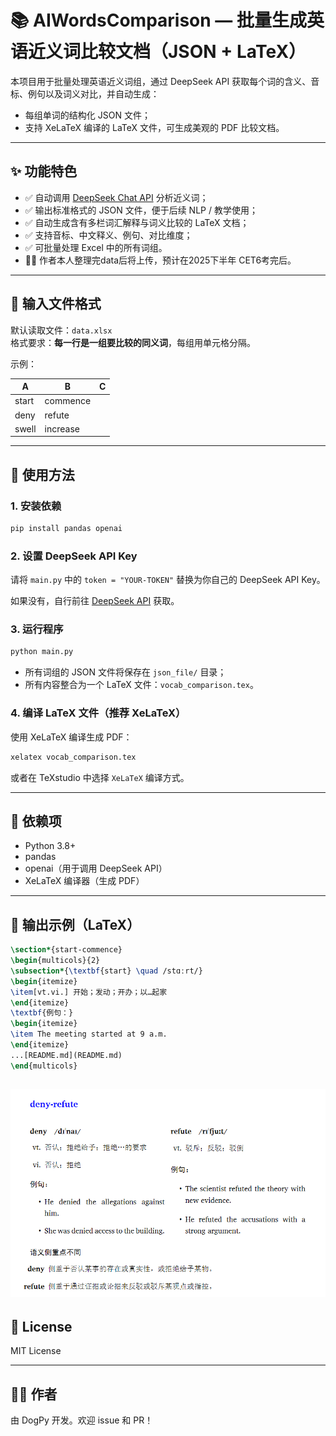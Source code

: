 # 📚 AIWordsComparison — 批量生成英语近义词比较文档（JSON + LaTeX）

本项目用于批量处理英语近义词组，通过 DeepSeek API 获取每个词的含义、音标、例句以及词义对比，并自动生成：
- 每组单词的结构化 JSON 文件；
- 支持 XeLaTeX 编译的 LaTeX 文件，可生成美观的 PDF 比较文档。

---

## ✨ 功能特色

- ✅ 自动调用 [DeepSeek Chat API](https://api-docs.deepseek.com/zh-cn/) 分析近义词；
- ✅ 输出标准格式的 JSON 文件，便于后续 NLP / 教学使用；
- ✅ 自动生成含有多栏词汇解释与词义比较的 LaTeX 文档；
- ✅ 支持音标、中文释义、例句、对比维度；
- ✅ 可批量处理 Excel 中的所有词组。
- 🙋‍♂️ 作者本人整理完data后将上传，预计在2025下半年 CET6考完后。

---

## 📁 输入文件格式

默认读取文件：`data.xlsx`  
格式要求：**每一行是一组要比较的同义词**，每组用单元格分隔。

示例：

| A        | B        | C      |
|----------|----------|--------|
| start    | commence |        |
| deny     | refute   |        |
| swell    | increase |        |

---

## 🔧 使用方法

### 1. 安装依赖

```bash
pip install pandas openai
```

### 2. 设置 DeepSeek API Key

请将 `main.py` 中的 `token = "YOUR-TOKEN"` 替换为你自己的 DeepSeek API Key。

如果没有，自行前往 [DeepSeek API](https://platform.deepseek.com/api_keys) 获取。

### 3. 运行程序

```bash
python main.py
```

- 所有词组的 JSON 文件将保存在 `json_file/` 目录；
- 所有内容整合为一个 LaTeX 文件：`vocab_comparison.tex`。

### 4. 编译 LaTeX 文件（推荐 XeLaTeX）

使用 XeLaTeX 编译生成 PDF：

```bash
xelatex vocab_comparison.tex
```

或者在 TeXstudio 中选择 `XeLaTeX` 编译方式。

---

## 📌 依赖项

- Python 3.8+
- pandas
- openai（用于调用 DeepSeek API）
- XeLaTeX 编译器（生成 PDF）

---

## 📄 输出示例（LaTeX）

```latex
\section*{start-commence}
\begin{multicols}{2}
\subsection*{\textbf{start} \quad /stɑːrt/}
\begin{itemize}
\item[vt.vi.] 开始；发动；开办；以…起家
\end{itemize}
\textbf{例句：}
\begin{itemize}
\item The meeting started at 9 a.m.
\end{itemize}
...[README.md](README.md)
\end{multicols}
```
![生成的pdf示意](img.png)
---

## 📜 License

MIT License

---

## 🙋‍♂️ 作者

由 DogPy 开发。欢迎 issue 和 PR！
